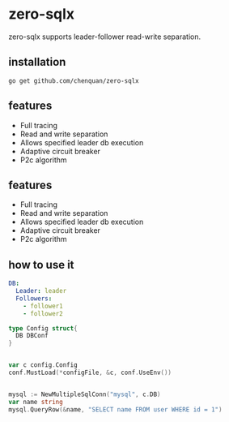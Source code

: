 # zero-sqlx

zero-sqlx supports leader-follower read-write separation.

## installation

```shell
go get github.com/chenquan/zero-sqlx
```

## features

- Full tracing
- Read and write separation
- Allows specified leader db execution
- Adaptive circuit breaker
- P2c algorithm

## features

- Full tracing
- Read and write separation
- Allows specified leader db execution
- Adaptive circuit breaker
- P2c algorithm

## how to use it

```yaml
DB:
  Leader: leader
  Followers:
    - follower1
    - follower2
```

```go
type Config struct{
  DB DBConf
}
```

```go

var c config.Config
conf.MustLoad(*configFile, &c, conf.UseEnv())


mysql := NewMultipleSqlConn("mysql", c.DB)
var name string
mysql.QueryRow(&name, "SELECT name FROM user WHERE id = 1")
```